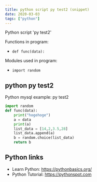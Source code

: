 ```yaml
---
title: python script py test2 (snippet)
date: 2020-03-03
tags: ["python"]
---
```

Python script 'py test2'

Functions in program: 
* `def func(data):`

Modules used in program: 
* `import random`

## python py test2

Python mysql example: py test2

```python
import random
def func(data):
    print("hogehoge")
    a = data
    print(a)
    list_data = [14,2,3.5,28]
    list_data.append(a)
    b = random.choice(list_data)
    return b

```

## Python links

- Learn Python: https://pythonbasics.org/
- Python Tutorial: https://pythonspot.com
